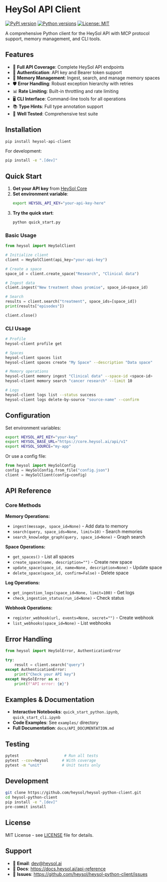 # HeySol API Client

[![PyPI version](https://badge.fury.io/py/heysol-api-client.svg)](https://pypi.org/project/heysol-api-client/)
[![Python versions](https://img.shields.io/pypi/pyversions/heysol-api-client.svg)](https://pypi.org/project/heysol-api-client/)
[![License: MIT](https://img.shields.io/badge/License-MIT-yellow.svg)](https://opensource.org/licenses/MIT)

A comprehensive Python client for the HeySol API with MCP protocol support, memory management, and CLI tools.

## Features

- 🚀 **Full API Coverage**: Complete HeySol API endpoints
- 🔐 **Authentication**: API key and Bearer token support
- 📝 **Memory Management**: Ingest, search, and manage memory spaces
- 🛡️ **Error Handling**: Robust exception hierarchy with retries
- 📊 **Rate Limiting**: Built-in throttling and rate limiting
- 🖥️ **CLI Interface**: Command-line tools for all operations
- 📚 **Type Hints**: Full type annotation support
- 🧪 **Well Tested**: Comprehensive test suite

## Installation

```bash
pip install heysol-api-client
```

For development:
```bash
pip install -e ".[dev]"
```

## Quick Start

1. **Get your API key** from [HeySol Core](https://core.heysol.ai/settings/api)
2. **Set environment variable**:
   ```bash
   export HEYSOL_API_KEY="your-api-key-here"
   ```
3. **Try the quick start**:
   ```bash
   python quick_start.py
   ```

### Basic Usage

```python
from heysol import HeySolClient

# Initialize client
client = HeySolClient(api_key="your-api-key")

# Create a space
space_id = client.create_space("Research", "Clinical data")

# Ingest data
client.ingest("New treatment shows promise", space_id=space_id)

# Search
results = client.search("treatment", space_ids=[space_id])
print(results["episodes"])

client.close()
```

### CLI Usage

```bash
# Profile
heysol-client profile get

# Spaces
heysol-client spaces list
heysol-client spaces create "My Space" --description "Data space"

# Memory operations
heysol-client memory ingest "Clinical data" --space-id <space-id>
heysol-client memory search "cancer research" --limit 10

# Logs
heysol-client logs list --status success
heysol-client logs delete-by-source "source-name" --confirm
```

## Configuration

Set environment variables:
```bash
export HEYSOL_API_KEY="your-key"
export HEYSOL_BASE_URL="https://core.heysol.ai/api/v1"
export HEYSOL_SOURCE="my-app"
```

Or use a config file:
```python
from heysol import HeySolConfig
config = HeySolConfig.from_file("config.json")
client = HeySolClient(config=config)
```

## API Reference

### Core Methods

**Memory Operations:**
- `ingest(message, space_id=None)` - Add data to memory
- `search(query, space_ids=None, limit=10)` - Search memories
- `search_knowledge_graph(query, space_id=None)` - Graph search

**Space Operations:**
- `get_spaces()` - List all spaces
- `create_space(name, description="")` - Create new space
- `update_space(space_id, name=None, description=None)` - Update space
- `delete_space(space_id, confirm=False)` - Delete space

**Log Operations:**
- `get_ingestion_logs(space_id=None, limit=100)` - Get logs
- `check_ingestion_status(run_id=None)` - Check status

**Webhook Operations:**
- `register_webhook(url, events=None, secret="")` - Create webhook
- `list_webhooks(space_id=None)` - List webhooks

## Error Handling

```python
from heysol import HeySolError, AuthenticationError

try:
    result = client.search("query")
except AuthenticationError:
    print("Check your API key")
except HeySolError as e:
    print(f"API error: {e}")
```

## Examples & Documentation

- **Interactive Notebooks**: `quick_start_python.ipynb`, `quick_start_cli.ipynb`
- **Code Examples**: See `examples/` directory
- **Full Documentation**: `docs/API_DOCUMENTATION.md`

## Testing

```bash
pytest                    # Run all tests
pytest --cov=heysol      # With coverage
pytest -m "unit"         # Unit tests only
```

## Development

```bash
git clone https://github.com/heysol/heysol-python-client.git
cd heysol-python-client
pip install -e ".[dev]"
pre-commit install
```

## License

MIT License - see [LICENSE](LICENSE) file for details.

## Support

- 📧 **Email**: dev@heysol.ai
- 📖 **Docs**: https://docs.heysol.ai/api-reference
- 🐛 **Issues**: https://github.com/heysol/heysol-python-client/issues